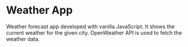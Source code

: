# Weather App
Weather forecast app developed with vanilla JavaScript. 
It shows the current weather for the given city. 
OpenWeather API is used to fetch the weather data.
